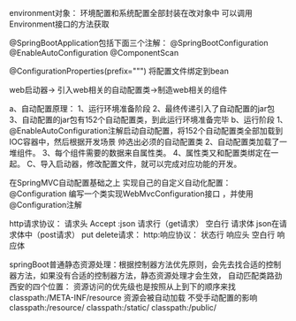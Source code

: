 environment对象： 
    环境配置和系统配置全部封装在改对象中 可以调用Environment接口的方法获取

@SpringBootApplication包括下面三个注解：
     @SpringBootConfiguration
     @EnableAutoConfiguration
     @ComponentScan

@ConfigurationProperties(prefix=""")
    将配置文件绑定到bean


web启动器-> 引入web相关的自动配置类->制造web相关的组件

a、自动配置原理：
   1、运行环境准备阶段
   2、最终传递引入了自动配置的jar包
   3、自动配置的jar包有152个自动配置类，到此运行环境准备完毕
b、运行阶段
   1、@EnableAutoConfiguration注解启动自动配置，将152个自动配置类全部加载到IOC容器中，然后根据开发场景
     帅选出必须的自动配置类
   2、自动配置类加载了一堆组件。
   3、每个组件需要的数据来自属性类。
   4、属性类又和配置类绑定在一起。
C、导入启动器，修改配置文件，就可以完成对应功能的开发。

在SpringMVC自动配置基础之上 实现自己的自定义自动化配置：
    @Configuration
    编写一个类实现WebMvcConfiguration接口 ，并使用@Configuration注解

http请求协议：
     请求头 Accept :json 
     请求行（get请求）
     空白行
     请求体 json在请求体中（post请求）
     put delete请求：
http:响应协议：
     状态行
     响应头
     空白行
     响应体

springBoot普通静态资源处理：根据控制器方法优先原则，会先去找合适的控制器方法，如果没有合适的控制器方法，静态资源处理才会生效，
自动匹配类路劲西安的四个位置： 资源访问的优先级也是按照从上到下的顺序来找
    classpath:/META-INF/resource  资源会被自动加载  不受手动配置的影响
    classpath:/resource/
    classpath:/static/
    classpath:/public/